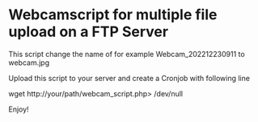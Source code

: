# Webcamscript for multiple file upload on a FTP Server

This script change the name of for example Webcam_202212230911 to webcam.jpg

Upload this script to your server and create a Cronjob with following line

wget http://your/path/webcam_script.php> /dev/null

Enjoy!